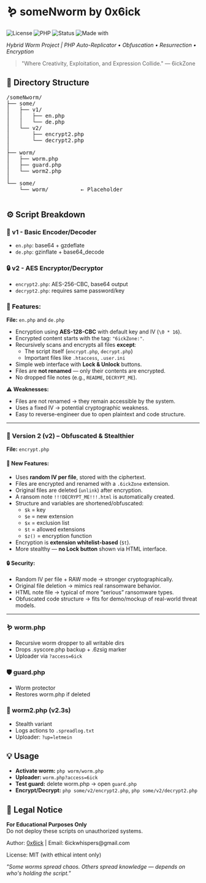 <!DOCTYPE html>
<html lang="en">
<head>
  <meta charset="UTF-8" />
  <meta name="viewport" content="width=device-width, initial-scale=1.0" />
  
</head>
<body>
  <h1>🪱 someNworm by 0x6ick</h1>
  
![License](https://img.shields.io/badge/license-MIT-green.svg)
![PHP](https://img.shields.io/badge/php-7.4%2B-orange.svg)
![Status](https://img.shields.io/badge/status-stable-success.svg)
![Made with](https://img.shields.io/badge/Made%20with-💀%206ickZone-black.svg)
  <p><em>Hybrid Worm Project | PHP Auto-Replicator • Obfuscation • Resurrection • Encryption</em></p>
  <blockquote>
    <p>"Where Creativity, Exploitation, and Expression Collide." — 6ickZone</p>
  </blockquote>

  <h2>📁 Directory Structure</h2>
  <pre>
/someNworm/
├── some/
│   ├── v1/
│   │   ├── en.php
│   │   └── de.php
│   └── v2/
│       ├── encrypt2.php
│       └── decrypt2.php
│
├── worm/
│   ├── worm.php
│   ├── guard.php
│   └── worm2.php
│
└── some/
    └── worm/          ← Placeholder
  </pre>

  <h2>⚙️ Script Breakdown</h2>
  <h3>🔐 v1 - Basic Encoder/Decoder</h3>
  <ul>
    <li><code>en.php</code>: base64 + gzdeflate</li>
    <li><code>de.php</code>: gzinflate + base64_decode</li>
  </ul>

  <h3>🔒 v2 - AES Encryptor/Decryptor</h3>
  <ul>
    <li><code>encrypt2.php</code>: AES-256-CBC, base64 output</li>
    <li><code>decrypt2.php</code>: requires same password/key</li>
  </ul>
  <h3>🔧 Features:</h3>
<p><strong>File:</strong> <code>en.php</code> and <code>de.php</code></p>
<ul>
  <li>Encryption using <strong>AES-128-CBC</strong> with default key and IV (<code>\0 * 16</code>).</li>
  <li>Encrypted content starts with the tag: <code>"6ickZone:"</code>.</li>
  <li>Recursively scans and encrypts all files <strong>except</strong>:
    <ul>
      <li>The script itself (<code>encrypt.php</code>, <code>decrypt.php</code>)</li>
      <li>Important files like <code>.htaccess</code>, <code>.user.ini</code></li>
    </ul>
  </li>
  <li>Simple web interface with <strong>Lock & Unlock</strong> buttons.</li>
  <li>Files are <strong>not renamed</strong> — only their contents are encrypted.</li>
  <li>No dropped file notes (e.g., <code>README</code>, <code>DECRYPT_ME</code>).</li>
</ul>

<p>⚠️ <strong>Weaknesses:</strong></p>
<ul>
  <li>Files are not renamed → they remain accessible by the system.</li>
  <li>Uses a fixed IV → potential cryptographic weakness.</li>
  <li>Easy to reverse-engineer due to open plaintext and code structure.</li>
</ul>

<hr>

<h3>🔐 Version 2 (v2) – Obfuscated & Stealthier</h3>
<p><strong>File:</strong> <code>encrypt.php</code></p>

<h4>🔧 New Features:</h4>
<ul>
  <li>Uses <strong>random IV per file</strong>, stored with the ciphertext.</li>
  <li>Files are encrypted and renamed with a <code>.6ickZone</code> extension.</li>
  <li>Original files are deleted (<code>unlink</code>) after encryption.</li>
  <li>A ransom note <code>!!!DECRYPT_ME!!!.html</code> is automatically created.</li>
  <li>Structure and variables are shortened/obfuscated:
    <ul>
      <li><code>$k</code> = key</li>
      <li><code>$e</code> = new extension</li>
      <li><code>$x</code> = exclusion list</li>
      <li><code>$t</code> = allowed extensions</li>
      <li><code>$z()</code> = encryption function</li>
    </ul>
  </li>
  <li>Encryption is <strong>extension whitelist-based</strong> (<code>$t</code>).</li>
  <li>More stealthy — <strong>no Lock button</strong> shown via HTML interface.</li>
</ul>

<h4>🔒 Security:</h4>
<ul>
  <li>Random IV per file + RAW mode → stronger cryptographically.</li>
  <li>Original file deletion → mimics real ransomware behavior.</li>
  <li>HTML note file → typical of more “serious” ransomware types.</li>
  <li>Obfuscated code structure → fits for demo/mockup of real-world threat models.</li>
</ul>
<hr>
  <h3>🪱 worm.php</h3>
  <ul>
    <li>Recursive worm dropper to all writable dirs</li>
    <li>Drops .syscore.php backup + .6zsig marker</li>
    <li>Uploader via <code>?access=6ick</code></li>
  </ul>

  <h3>🛡 guard.php</h3>
  <ul>
    <li>Worm protector</li>
    <li>Restores worm.php if deleted</li>
  </ul>

  <h3>🧬 worm2.php (v2.3s)</h3>
  <ul>
    <li>Stealth variant</li>
    <li>Logs actions to <code>.spreadlog.txt</code></li>
    <li>Uploader: <code>?up=letmein</code></li>
  </ul>

  <h2>💡 Usage</h2>
  <ul>
    <li><strong>Activate worm:</strong> <code>php worm/worm.php</code></li>
    <li><strong>Uploader:</strong> <code>worm.php?access=6ick</code></li>
    <li><strong>Test guard:</strong> delete worm.php → open <code>guard.php</code></li>
    <li><strong>Encrypt/Decrypt:</strong> <code>php some/v2/encrypt2.php</code>, <code>php some/v2/decrypt2.php</code></li>
  </ul>

  <h2>📜 Legal Notice</h2>
  <p>
    <strong>For Educational Purposes Only</strong><br />
    Do not deploy these scripts on unauthorized systems.
  </p>

  <div class="footer">
    <p>Author: <a href="https://github.com/6ickzone">0x6ick</a> | Email: 6ickwhispers@gmail.com</p>
    <p>License: MIT (with ethical intent only)</p>
    <p><em>"Some worms spread chaos. Others spread knowledge — depends on who's holding the script."</em></p>
  </div>
</body>
</html>
